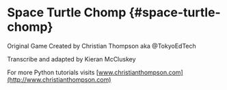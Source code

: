 # Space Turtle Chomp {#space-turtle-chomp}

Original Game Created by Christian Thompson aka @TokyoEdTech

Transcribe and adapted by Kieran McCluskey

For more Python tutorials visits [www.christianthompson.com](http://www.christianthompson.com)
